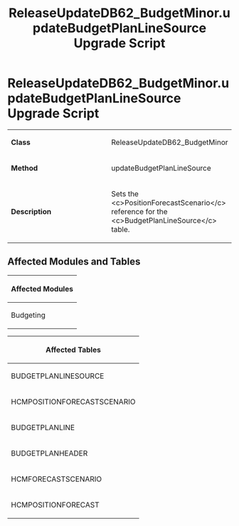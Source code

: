 ﻿---
title: ReleaseUpdateDB62_BudgetMinor.updateBudgetPlanLineSource Upgrade Script
TOCTitle: ReleaseUpdateDB62_BudgetMinor.updateBudgetPlanLineSource Upgrade Script
ms:assetid: a81bfbb3-d265-e0b9-67da-25b69666e9f8
ms:mtpsurl: https://msdn.microsoft.com/en-us/library/Dn702794(v=AX.60)
ms:contentKeyID: 65236249
ms.date: 05/18/2015
mtps_version: v=AX.60
---

# ReleaseUpdateDB62\_BudgetMinor.updateBudgetPlanLineSource Upgrade Script 


<table>
<colgroup>
<col style="width: 50%" />
<col style="width: 50%" />
</colgroup>
<tbody>
<tr class="odd">
<td><p><strong>Class</strong></p></td>
<td><p>ReleaseUpdateDB62_BudgetMinor</p></td>
</tr>
<tr class="even">
<td><p><strong>Method</strong></p></td>
<td><p>updateBudgetPlanLineSource</p></td>
</tr>
<tr class="odd">
<td><p><strong>Description</strong></p></td>
<td><p>Sets the &lt;c&gt;PositionForecastScenario&lt;/c&gt; reference for the &lt;c&gt;BudgetPlanLineSource&lt;/c&gt; table.</p></td>
</tr>
</tbody>
</table>


## Affected Modules and Tables

<table>
<colgroup>
<col style="width: 100%" />
</colgroup>
<thead>
<tr class="header">
<th><p>Affected Modules</p></th>
</tr>
</thead>
<tbody>
<tr class="odd">
<td><p>Budgeting</p></td>
</tr>
</tbody>
</table>


<table>
<colgroup>
<col style="width: 100%" />
</colgroup>
<thead>
<tr class="header">
<th><p>Affected Tables</p></th>
</tr>
</thead>
<tbody>
<tr class="odd">
<td><p>BUDGETPLANLINESOURCE</p></td>
</tr>
<tr class="even">
<td><p>HCMPOSITIONFORECASTSCENARIO</p></td>
</tr>
<tr class="odd">
<td><p>BUDGETPLANLINE</p></td>
</tr>
<tr class="even">
<td><p>BUDGETPLANHEADER</p></td>
</tr>
<tr class="odd">
<td><p>HCMFORECASTSCENARIO</p></td>
</tr>
<tr class="even">
<td><p>HCMPOSITIONFORECAST</p></td>
</tr>
</tbody>
</table>

  


